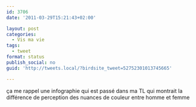 ```yaml
---
id: 3706
date: '2011-03-29T15:21:43+02:00'

layout: post
categories:
  - Vis ma vie
tags:
  - tweet
format: status
publish_social: no
guid: 'http://tweets.local/?birdsite_tweet=52752301013745665'

---
```


ça me rappel une infographie qui est passé dans ma TL qui montrait la différence de perception des nuances de couleur entre homme et femme